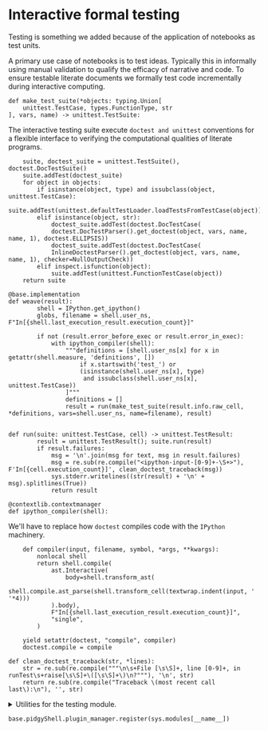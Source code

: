 # Interactive formal testing

Testing is something we added because of the application of notebooks as test units.

A primary use case of notebooks is to test ideas. Typically this in informally using
manual validation to qualify the efficacy of narrative and code. To ensure testable literate documents
we formally test code incrementally during interactive computing.

<!--

    import unittest, doctest, textwrap, dataclasses, IPython, re, pidgy, sys, typing, types, contextlib, ast, inspect
    try: from . import base
    except: import base

-->

    def make_test_suite(*objects: typing.Union[
        unittest.TestCase, types.FunctionType, str
    ], vars, name) -> unittest.TestSuite:

The interactive testing suite execute `doctest and unittest` conventions
for a flexible interface to verifying the computational qualities of literate programs.

        suite, doctest_suite = unittest.TestSuite(), doctest.DocTestSuite()
        suite.addTest(doctest_suite)
        for object in objects:
            if isinstance(object, type) and issubclass(object, unittest.TestCase):
                suite.addTest(unittest.defaultTestLoader.loadTestsFromTestCase(object))
            elif isinstance(object, str):
                doctest_suite.addTest(doctest.DocTestCase(
                doctest.DocTestParser().get_doctest(object, vars, name, name, 1), doctest.ELLIPSIS))
                doctest_suite.addTest(doctest.DocTestCase(
                InlineDoctestParser().get_doctest(object, vars, name, name, 1), checker=NullOutputCheck))
            elif inspect.isfunction(object):
                suite.addTest(unittest.FunctionTestCase(object))
        return suite

    @base.implementation
    def weave(result):
            shell = IPython.get_ipython()
            globs, filename = shell.user_ns, F"In[{shell.last_execution_result.execution_count}]"

            if not (result.error_before_exec or result.error_in_exec):
                with ipython_compiler(shell):
                    """definitions = [shell.user_ns[x] for x in getattr(shell.measure, 'definitions', [])
                        if x.startswith('test_') or
                        (isinstance(shell.user_ns[x], type)
                         and issubclass(shell.user_ns[x], unittest.TestCase))
                    ]"""
                    definitions = []
                    result = run(make_test_suite(result.info.raw_cell, *definitions, vars=shell.user_ns, name=filename), result)


    def run(suite: unittest.TestCase, cell) -> unittest.TestResult:
            result = unittest.TestResult(); suite.run(result)
            if result.failures:
                msg = '\n'.join(msg for text, msg in result.failures)
                msg = re.sub(re.compile("<ipython-input-[0-9]+-\S+>"), F'In[{cell.execution_count}]', clean_doctest_traceback(msg))
                sys.stderr.writelines((str(result) + '\n' + msg).splitlines(True))
                return result

    @contextlib.contextmanager
    def ipython_compiler(shell):

We'll have to replace how `doctest` compiles code with the `IPython` machinery.

        def compiler(input, filename, symbol, *args, **kwargs):
            nonlocal shell
            return shell.compile(
                ast.Interactive(
                    body=shell.transform_ast(
                    shell.compile.ast_parse(shell.transform_cell(textwrap.indent(input, ' '*4)))
                ).body),
                F"In[{shell.last_execution_result.execution_count}]",
                "single",
            )

        yield setattr(doctest, "compile", compiler)
        doctest.compile = compile

    def clean_doctest_traceback(str, *lines):
        str = re.sub(re.compile("""\n\s+File [\s\S]+, line [0-9]+, in runTest\s+raise[\s\S]+\([\s\S]+\)\n?"""), '\n', str)
        return re.sub(re.compile("Traceback \(most recent call last\):\n"), '', str)

<details><summary>Utilities for the testing module.</summary>
    
    class NullOutputCheck(doctest.OutputChecker):
        def check_output(self, *e): return True

    class InlineDoctestParser(doctest.DocTestParser):
        _EXAMPLE_RE = re.compile(r'`(?P<indent>\s{0})'
    r'(?P<source>[^`].*?)'
    r'`')
        def _parse_example(self, m, name, lineno): return m.group('source'), None, "...", None

</details>

    base.pidgyShell.plugin_manager.register(sys.modules[__name__])
